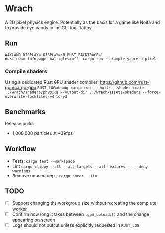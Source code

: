 # Wrach

A 2D pixel physics engine. Potentially as the basis for a game like Noita and to provide eye candy in the CLI tool Tattoy.

## Run

`WAYLAND_DISPLAY= DISPLAY=:0 RUST_BACKTRACE=1 RUST_LOG="info,wgpu_hal::gles=off" cargo run --example youre-a-pixel`

### Compile shaders

Using a dedicated Rust GPU shader compiler: https://github.com/rust-gpu/cargo-gpu
`RUST_LOG=debug cargo run -- build --shader-crate ../wrach/shaders/physics --output-dir ../wrach/assets/shaders --force-overwrite-lockfiles-v4-to-v3`

## Benchmarks

Release build:

- 1,000,000 particles at ~39fps

## Workflow

- Tests: `cargo test --workspace`
- Lint `cargo clippy --all --all-targets --all-features -- --deny warnings`
- Remove unused deps: `cargo shear --fix`

## TODO

- [ ] Support changing the workgroup size without recreating the comp ute worker
- [ ] Confirm how long it takes between `.gpu_uploads()` and the change appearing on screen
- [ ] Logs should not output unless explicitly requested in `RUST_LOG`
